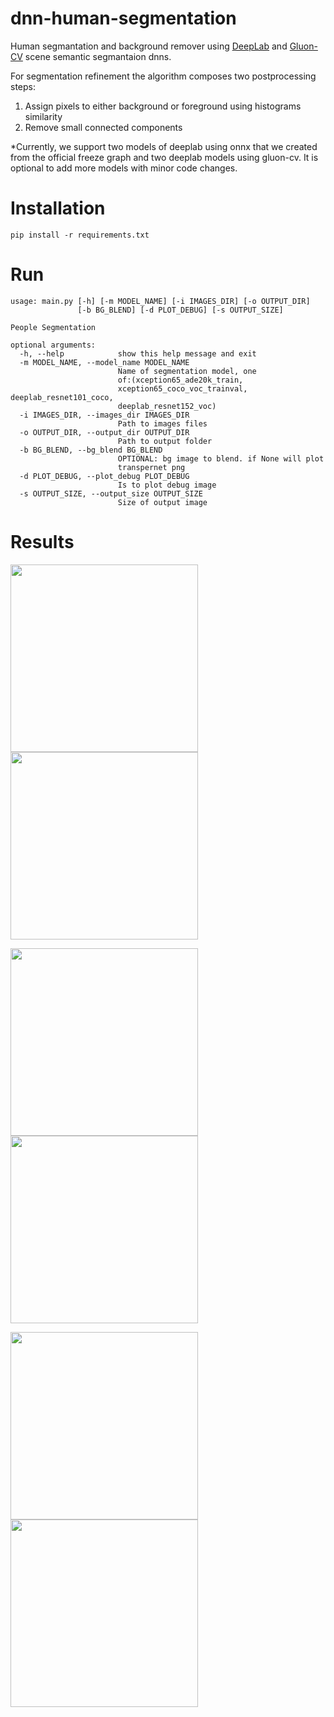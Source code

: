 # dnn-human-segmentation

Human segmantation and background remover using [DeepLab](https://github.com/tensorflow/models/tree/master/research/deeplab) and [Gluon-CV](https://gluon-cv.mxnet.io/model_zoo/segmentation.html#semantic-segmentation) scene semantic segmantaion dnns.

For segmentation refinement the algorithm composes two postprocessing steps:
1. Assign pixels to either background or foreground using histograms similarity
2. Remove small connected components

*Currently, we support two models of deeplab using onnx that we created from the official freeze graph and two deeplab models using gluon-cv. It is optional to add more models with minor code changes.

# Installation
```pip install -r requirements.txt```

# Run
```
usage: main.py [-h] [-m MODEL_NAME] [-i IMAGES_DIR] [-o OUTPUT_DIR]
               [-b BG_BLEND] [-d PLOT_DEBUG] [-s OUTPUT_SIZE]

People Segmentation

optional arguments:
  -h, --help            show this help message and exit
  -m MODEL_NAME, --model_name MODEL_NAME
                        Name of segmentation model, one
                        of:(xception65_ade20k_train,
                        xception65_coco_voc_trainval, deeplab_resnet101_coco,
                        deeplab_resnet152_voc)
  -i IMAGES_DIR, --images_dir IMAGES_DIR
                        Path to images files
  -o OUTPUT_DIR, --output_dir OUTPUT_DIR
                        Path to output folder
  -b BG_BLEND, --bg_blend BG_BLEND
                        OPTIONAL: bg image to blend. if None will plot
                        transpernet png
  -d PLOT_DEBUG, --plot_debug PLOT_DEBUG
                        Is to plot debug image
  -s OUTPUT_SIZE, --output_size OUTPUT_SIZE
                        Size of output image
  ``` 

# Results

<img src="https://github.com/yossavi/dnn-human-segmentation/blob/main/images/0pp.jfif" width="300"> <img src="https://github.com/yossavi/dnn-human-segmentation/blob/main/out_xception65_coco_voc_trainval/0pp.jfif_pastel.png.png" width="300">

<img src="https://github.com/yossavi/dnn-human-segmentation/blob/main/images/filipe-de-rodrigues-vetJrFdWesQ-unsplash.jpg" width="300"> <img src="https://github.com/yossavi/dnn-human-segmentation/blob/main/out_xception65_coco_voc_trainval/filipe-de-rodrigues-vetJrFdWesQ-unsplash.jpg_gradient.png.png" width="300">

<img src="https://github.com/yossavi/dnn-human-segmentation/blob/main/images/natasha-brazil-iFoMOlkWucI-unsplash.jpg" width="300"> <img src="https://github.com/yossavi/dnn-human-segmentation/blob/main/out_xception65_coco_voc_trainval/natasha-brazil-iFoMOlkWucI-unsplash.jpg_transparent.png.png" width="300">
